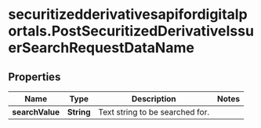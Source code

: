 # securitizedderivativesapifordigitalportals.PostSecuritizedDerivativeIssuerSearchRequestDataName

## Properties

Name | Type | Description | Notes
------------ | ------------- | ------------- | -------------
**searchValue** | **String** | Text string to be searched for. | 


